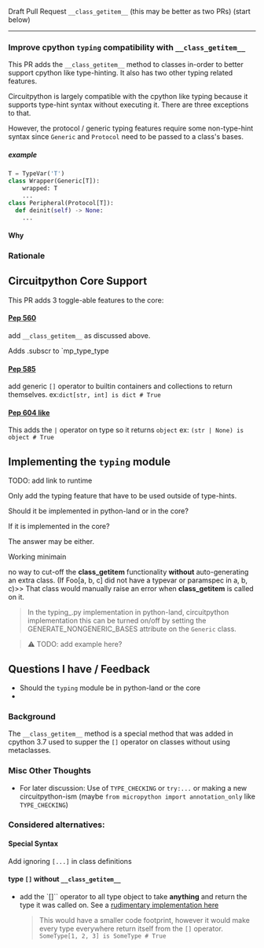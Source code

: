 Draft Pull Request `__class_getitem__`
(this may be better as two PRs)
(start below)

---
<!-- The next line is the PR title-->
### Improve cpython `typing` compatibility with `__class_getitem__`

This PR adds the `__class_getitem__` method to classes in-order to better support cpython like type-hinting. It also has two other typing related features.

Circuitpython is largely compatible with the cpython like typing because it supports type-hint syntax without executing it. 
There are three exceptions to that.

However, the protocol / generic typing features require some non-type-hint syntax since `Generic` and `Protocol` need to be passed to a class's bases.
##### example
```python
T = TypeVar('T')
class Wrapper(Generic[T]):
    wrapped: T
    ...
class Peripheral(Protocol[T]):
  def deinit(self) -> None:
    ...
```

#### Why


### Rationale

## Circuitpython Core Support


This PR adds 3 toggle-able features to the core:
#### [Pep 560](https://peps.python.org/pep-0560/#class-getitem) 
add `__class_getitem__` as discussed above.

Adds .subscr to `mp_type_type

#### [Pep 585](https://peps.python.org/pep-0585/) 
add generic `[]` operator to builtin containers and collections to return themselves. 
  ex:`dict[str, int] is dict # True`


#### [Pep 604 like](https://peps.python.org/pep-0604/) 
  This adds the `|` operator on type so it returns `object` 
  ex: `(str | None) is object # True`

## Implementing the `typing` module

TODO: add link to runtime 

Only add the typing feature that have to be used outside of type-hints.

Should it be implemented in python-land or in the core?

If it is implemented in the core? 

The answer may be either. 

Working minimain

no way to cut-off the **class_getitem** functionality **without** auto-generating an extra class. (If Foo[a, b, c] did not have a typevar or paramspec in a, b, c)>> That class would manually raise an error when **class_getitem** is called on it.
  > In the typing\_.py implementation in python-land, circuitpython implementation this can be turned on/off by setting the GENERATE_NONGENERIC_BASES attribute on the `Generic` class.

> :warning: TODO: add example here?

## Questions I have / Feedback

- Should the `typing` module be in python-land or the core
- 


### Background

The `__class_getitem__` method is a special method that was added in cpython 3.7 used to supper the `[]` operator on classes without using metaclasses. 

### Misc Other Thoughts
- For later discussion: Use of `TYPE_CHECKING` or `try:...` or making a new circuitpython-ism (maybe `from micropython import annotation_only` like `TYPE_CHECKING`)

### Considered alternatives:

#### Special Syntax
Add ignoring `[...]` in class definitions 

#### type `[]` without `__class_getitem__`
- add the `[]`` operator to all type object to take __anything__ and return the type it was called on. See a [rudimentary implementation here](https://github.com/TG-Techie/circuitpython/blob/5a08692980f8568d6ef05b8d207a1114080aaf86/py/objtype.c#L1153-L1169)
  > This would have a smaller code footprint, however it would make every type everywhere return itself from the `[]` operator. `SomeType[1, 2, 3] is SomeType # True`
